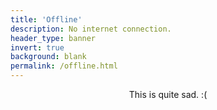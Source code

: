 ```yaml
---
title: 'Offline'
description: No internet connection.
header_type: banner
invert: true
background: blank
permalink: /offline.html
---
```

<p align="center">
This is quite sad. :(
</p>